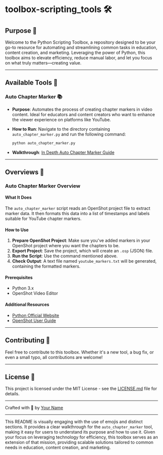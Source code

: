 # toolbox-scripting_tools 🛠️

## Purpose 🎯

Welcome to the Python Scripting Toolbox, a repository designed to be your go-to resource for automating and streamlining common tasks in education, content creation, and marketing. Leveraging the power of Python, this toolbox aims to elevate efficiency, reduce manual labor, and let you focus on what truly matters—creating value.

---

## Available Tools 🧰

### Auto Chapter Marker 📚

- **Purpose**: Automates the process of creating chapter markers in video content. Ideal for educators and content creators who want to enhance the viewer experience on platforms like YouTube.
- **How to Run**: Navigate to the directory containing `auto_chapter_marker.py` and run the following command:

  ```bash
  python auto_chapter_marker.py
  ```

- **Walkthrough**: [In Depth Auto Chapter Marker Guide](auto_chapter_converter.py)

---

## Overviews 📖

### Auto Chapter Marker Overview

#### What It Does

The `auto_chapter_marker` script reads an OpenShot project file to extract marker data. It then formats this data into a list of timestamps and labels suitable for YouTube chapter markers.

#### How to Use

1. **Prepare OpenShot Project**: Make sure you've added markers in your OpenShot project where you want the chapters to be.
2. **Export Project**: Save the project, which will create an `.osp` (JSON) file.
3. **Run the Script**: Use the command mentioned above.
4. **Check Output**: A text file named `youtube_markers.txt` will be generated, containing the formatted markers.

#### Prerequisites

- Python 3.x
- OpenShot Video Editor

#### Additional Resources

- [Python Official Website](https://www.python.org/)
- [OpenShot User Guide](https://www.openshot.org/user-guide/)

---

## Contributing 🤝

Feel free to contribute to this toolbox. Whether it's a new tool, a bug fix, or even a small typo, all contributions are welcome!

---

## License 📄

This project is licensed under the MIT License - see the [LICENSE.md](LICENSE.md) file for details.

---

Crafted with 💖 by [Your Name](https://yourwebsite.com)

---

This README is visually engaging with the use of emojis and distinct sections. It provides a clear walkthrough for the `auto_chapter_marker` tool, making it easy for users to understand its purpose and how to use it. Given your focus on leveraging technology for efficiency, this toolbox serves as an extension of that mission, providing scalable solutions tailored to common needs in education, content creation, and marketing.